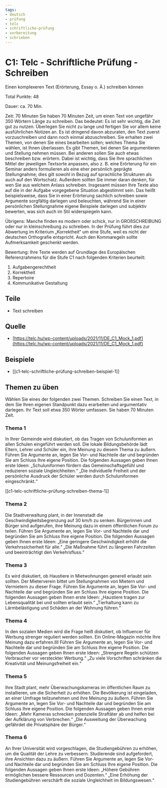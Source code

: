 ```yaml
---
tags:
- deutsch
- prüfung
- telc
- schriftliche-prüfung
- vorbereitung
- schrieben
---
```


# C1: Telc - Schriftliche Prüfung - Schreiben

Einen komplexeren Text (Erörterung, Essay o. Ä.) schreiben können

Total Punkte: 48

Dauer: ca. 70 Min.

Zeit: 70 Minuten
Sie haben 70 Minuten Zeit, um einen Text von ungefähr 350 Wörtern Länge zu schreiben. Das bedeutet: Es ist sehr wichtig, die Zeit gut zu nutzen. Überlegen Sie nicht zu lange und fertigen Sie vor allem keine ausführlichen Notizen an. Es ist dringend davon abzuraten, den Text zuerst vorzuschreiben und dann noch einmal abzuschreiben.
Sie erhalten zwei Themen, von denen Sie eines bearbeiten sollen; welches Thema Sie wählen, ist Ihnen überlassen. Es gibt Themen, bei denen Sie argumentieren und Stellung nehmen müssen. Bei anderen sollen Sie auch etwas beschreiben bzw. erörtern. Dabei ist wichtig, dass Sie Ihre sprachlichen Mittel der jeweiligen Textsorte anpassen, also z. B. eine Erörterung für ein Seminar anders formulieren als eine eher persönlich geprägte Stellungnahme; dies gilt sowohl in Bezug auf sprachliche Strukturen als auch auf
den Wortschatz. Außerdem sollten Sie immer daran denken, für wen Sie aus welchem Anlass schreiben.
Insgesamt müssen Ihre Texte also auf die in der Aufgabe vorgegebene Situation abgestimmt sein. Das heißt beispielsweise, dass Sie in einer Erörterung sachlich schreiben sowie Argumente sorgfältig darlegen und beleuchten, während Sie in einer persönlichen Stellungnahme eigene Beispiele darlegen und subjektiv bewerten, was sich auch im Stil widerspiegeln kann.

Übrigens: Manche finden es modern oder schick, nur in GROßSCHREIBUNG oder nur in kleinschreibung zu schreiben. In der Prüfung führt dies zur Abwertung im Kriterium „Korrektheit“ um eine Stufe, weil es nicht der deutschen Orthografie entspricht. Auch den Kommaregeln sollte Aufmerksamkeit geschenkt werden.

Bewertung: Ihre Texte werden auf Grundlage des Europäischen Referenzrahmens für die Stufe C1 nach folgenden Kriterien beurteilt:

1. Aufgabengerechtheit
2. Korrektheit
3. Repertoire
4. Kommunikative Gestaltung

## Teile

- Text schreiben

## Quelle

- [https://telc.hu/wp-content/uploads/2021/11/DE_C1_Mock_1.pdf](https://telc.hu/wp-content/uploads/2021/11/DE_C1_Mock_1.pdf)

## Beispiele

- [[c1-telc-schriftliche-prüfung-schreiben-beispiel-1]]

## Themen zu üben

Wählen Sie eines der folgenden zwei Themen. Schreiben Sie einen Text, in dem Sie Ihren eigenen Standpunkt dazu erarbeiten und argumentativ darlegen. Ihr Text soll etwa 350 Wörter umfassen. Sie haben 70 Minuten Zeit.

### Thema 1

In Ihrer Gemeinde wird diskutiert, ob das Tragen von Schuluniformen an allen Schulen eingeführt werden soll. Die lokale Bildungsbehörde lädt Eltern, Lehrer und Schüler ein, ihre Meinung zu diesem Thema zu äußern. Führen Sie Argumente an, legen Sie Vor- und Nachteile dar und begründen Sie am Schluss Ihre eigene Position. Die folgenden Aussagen geben Ihnen erste Ideen:
„Schuluniformen fördern das Gemeinschaftsgefühl und reduzieren soziale Ungleichheiten.“
„Die individuelle Freiheit und der persönliche Ausdruck der Schüler werden durch Schuluniformen eingeschränkt.“

[[c1-telc-schriftliche-prüfung-schreiben-thema-1]]

### Thema 2

Die Stadtverwaltung plant, in der Innenstadt die Geschwindigkeitsbegrenzung auf 30 km/h zu senken. Bürgerinnen und Bürger sind aufgerufen, ihre Meinung dazu in
einem öffentlichen Forum zu teilen.
Führen Sie Argumente an, legen Sie Vor- und Nachteile dar und begründen Sie am Schluss Ihre eigene Position. Die folgenden Aussagen geben Ihnen erste Ideen:
„Eine geringere Geschwindigkeit erhöht die Verkehrssicherheit für alle.“
„Die Maßnahme führt zu längeren Fahrzeiten und beeinträchtigt den Verkehrsfluss.“

### Thema 3

Es wird diskutiert, ob Haustiere in Mietwohnungen generell erlaubt sein sollten. Der Mieterverein bittet um Stellungnahmen von Mietern und Vermietern zu dieser
Frage.
Führen Sie Argumente an, legen Sie Vor- und Nachteile dar und begründen Sie am Schluss Ihre eigene Position. Die folgenden Aussagen geben Ihnen erste Ideen:
„Haustiere tragen zur Lebensqualität bei und sollten erlaubt sein.“
„Tierhaltung kann zu Lärmbelästigung und Schäden an der Wohnung führen.“

### Thema 4

In den sozialen Medien wird die Frage heiß diskutiert, ob Influencer für Werbung strenger reguliert werden sollten. Ein Online-Magazin möchte Ihre Meinung dazu
erfahren.llll
Führen Sie Argumente an, legen Sie Vor- und Nachteile dar und begründen Sie am Schluss Ihre eigene Position. Die folgenden Aussagen geben Ihnen erste Ideen:
„Strengere Regeln schützen Verbraucher vor versteckter Werbung.“
„Zu viele Vorschriften schränken die Kreativität und Meinungsfreiheit ein.“

### Thema 5

Ihre Stadt plant, mehr Überwachungskameras im öffentlichen Raum zu installieren, um die Sicherheit zu erhöhen. Die Bevölkerung ist eingeladen, an einer Umfrage
teilzunehmen und ihre Meinung zu äußern.
Führen Sie Argumente an, legen Sie Vor- und Nachteile dar und begründen Sie am Schluss Ihre eigene Position. Die folgenden Aussagen geben Ihnen erste Ideen:
„Mehr Kameras schrecken potenzielle Straftäter ab und helfen bei der Aufklärung von Verbrechen.“
„Die Ausweitung der Überwachung gefährdet die Privatsphäre der Bürger.“

### Thema 6

An Ihrer Universität wird vorgeschlagen, die Studiengebühren zu erhöhen, um die Qualität der Lehre zu verbessern. Studierende sind aufgefordert, ihre Ansichten
dazu zu äußern.
Führen Sie Argumente an, legen Sie Vor- und Nachteile dar und begründen Sie am Schluss Ihre eigene Position. Die folgenden Aussagen geben Ihnen erste Ideen:
„Höhere Gebühren ermöglichen bessere Ressourcen und Dozenten.“
„Eine Erhöhung der Studiengebühren verschärft die soziale Ungleichheit im Bildungswesen.“
